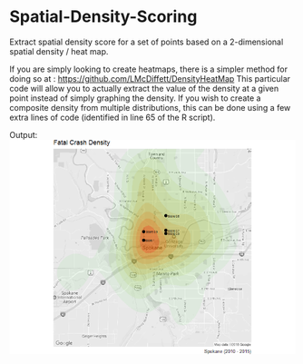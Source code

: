 # Spatial-Density-Scoring
Extract spatial density score for a set of points based on a 2-dimensional spatial density / heat map.


If you are simply looking to create heatmaps, there is a simpler method for doing so at : https://github.com/LMcDiffett/DensityHeatMap
This particular code will allow you to actually extract the value of the density at a given point instead of simply graphing the density.  If you wish to create a composite density from multiple distributions, this can be done using a few extra lines of code (identified in line 65 of the R script).

Output:
![Spatial Scoring](https://raw.githubusercontent.com/LMcDiffett/Spatial-Density-Scoring/master/Spatial_Density_Scoring.png)
